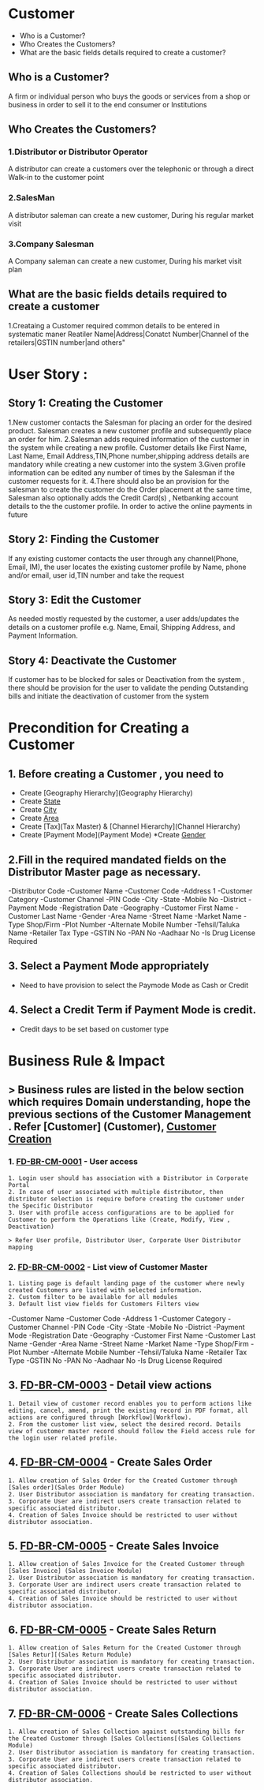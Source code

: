 # Customer 

* Who is a Customer?	
* Who Creates the Customers?	
* What are the basic fields details required to create a customer?

## Who is a Customer?	
A firm or individual person who buys the goods or services from a shop or business in order to sell it to the end consumer or Institutions 


## Who Creates the Customers?	
### 1.Distributor or Distributor Operator
A distributor can create a customers over the telephonic or through a direct Walk-in to the customer point

### 2.SalesMan
A distributor saleman can create a new customer, During his regular market visit 

### 3.Company Salesman
A Company saleman can create a new customer, During his market visit plan

## What are the basic fields details required to create a customer	
1.Creataing a Customer required common details to be entered in systematic maner
Reatiler Name|Address|Conatct Number|Channel of the retailers|GSTIN number|and others"

# User Story :

## Story 1: Creating the  Customer
1.New customer contacts the Salesman for placing an order for the desired product. Salesman creates a new customer profile and subsequently place an order for him. 
2.Salesman adds required information of the customer in the system while creating a new profile. Customer details like First Name, Last Name, Email Address,TIN,Phone number,shipping address details are mandatory while creating a new customer into the system
3.Given profile information can be edited any number of times by the Salesman if the customer requests for it. 
4.There should also be an provision for the salesman to create the customer do the Order placement at the same time, Salesman also optionally adds the Credit Card(s) , Netbanking account details to the the customer profile. In order to active the online payments in future  

## Story 2: Finding the Customer
If any existing customer contacts the user through any channel(Phone, Email, IM), the user locates the existing customer profile by Name, phone and/or email, user id,TIN number and take the request 

## Story 3: Edit the Customer
As needed mostly requested by the customer, a user adds/updates the details on a customer profile e.g. Name, Email, Shipping Address, and Payment Information. 

## Story 4: Deactivate the Customer
If customer has to be blocked for sales or Deactivation from the system , there should be provision for the user to validate the pending Outstanding bills and initiate the deactivation of customer from the system


# Precondition for Creating a Customer  

## 1. Before creating a Customer , you need to 
* Create [Geography Hierarchy](Geography Hierarchy)
* Create [State](State) 
* Create [City](City) 
* Create [Area](Area)
* Create [Tax](Tax Master) & [Channel Hierarchy](Channel Hierarchy)
* Create [Payment Mode](Payment Mode) 
*Create [Gender](Gender) 

## 2.Fill in the required mandated  fields on the Distributor Master page as necessary.

   -Distributor Code
   -Customer Name
   -Customer Code
   -Address 1
   -Customer Category
   -Customer Channel
   -PIN Code
   -City
   -State
   -Mobile No
   -District
   -Payment Mode
   -Registration Date
   -Geography
   -Customer First Name
   -Customer Last Name
   -Gender
   -Area Name 
  -Street Name
  -Market Name
  -Type Shop/Firm
  -Plot Number
  -Alternate Mobile Number
  -Tehsil/Taluka Name
  -Retailer Tax Type
  -GSTIN No
  -PAN No
  -Aadhaar No
  -Is Drug License Required

## 3. Select a Payment Mode appropriately
   - Need to have provision to select the Paymode Mode as Cash or  Credit 

## 4. Select a Credit Term if Payment Mode is credit.  
   - Credit days to be set based on customer type 

# Business Rule & Impact 

## > Business rules are listed in the below section which requires Domain understanding, hope the previous sections of the Customer Management . Refer [Customer] (Customer), [Customer Creation](#creation-of-customer)   

### 1. [FD-BR-CM-0001](#FD-BR-CM-0001) - User access 
    1. Login user should has association with a Distributor in Corporate Portal 
    2. In case of user associated with multiple distributor, then distributor selection is require before creating the customer under the Specific Distributor
    3. User with profile access configurations are to be applied for Customer to perform the Operations like (Create, Modify, View , Deactivation) 

    > Refer User profile, Distributor User, Corporate User Distributor mapping 

### 2. [FD-BR-CM-0002](#FD-BR-CM-0002) - List view of Customer Master
    1. Listing page is default landing page of the customer where newly created Customers are listed with selected information.
    2. Custom filter to be available for all modules
    3. Default list view fields for Customers Filters view 
    
   -Customer Name
   -Customer Code
   -Address 1
   -Customer Category
   -Customer Channel
   -PIN Code
   -City
   -State
   -Mobile No
   -District
   -Payment Mode
   -Registration Date
   -Geography
   -Customer First Name
   -Customer Last Name
   -Gender
   -Area Name
   -Street Name
   -Market Name
   -Type Shop/Firm
   -Plot Number
   -Alternate Mobile Number
   -Tehsil/Taluka Name
   -Retailer Tax Type
   -GSTIN No
   -PAN No
   -Aadhaar No
   -Is Drug License Required
       

## 3. [FD-BR-CM-0003](FD-BR-CM-0003) - Detail view actions
    1. Detail view of customer record enables you to perform actions like editing, cancel, amend, print the existing record in PDF format, all actions are configured through [Workflow](Workflow). 
    2. From the customer list view, select the desired record. Details view of customer master record should follow the Field access rule for the login user related profile. 

## 4. [FD-BR-CM-0004](FD-BR-CM-0004) - Create Sales Order 
    1. Allow creation of Sales Order for the Created Customer through [Sales order](Sales Order Module)
    2. User Distributor association is mandatory for creating transaction. 
    3. Corporate User are indirect users create transaction related to specific associated distributor. 
    4. Creation of Sales Invoice should be restricted to user without distributor association. 

## 5. [FD-BR-CM-0005](FD-BR-CM-0005) - Create Sales Invoice 
    1. Allow creation of Sales Invoice for the Created Customer through [Sales Invoice] (Sales Invoice Module) 
    2. User Distributor association is mandatory for creating transaction. 
    3. Corporate User are indirect users create transaction related to specific associated distributor. 
    4. Creation of Sales Invoice should be restricted to user without distributor association. 
      
## 6. [FD-BR-CM-0005](FD-BR-CM-0005) - Create Sales Return
    1. Allow creation of Sales Return for the Created Customer through [Sales Retur][(Sales Return Module)
    2. User Distributor association is mandatory for creating transaction. 
    3. Corporate User are indirect users create transaction related to specific associated distributor. 
    4. Creation of Sales Invoice should be restricted to user without distributor association. 

## 7. [FD-BR-CM-0006](FD-BR-CM-0006) - Create Sales Collections 
    1. Allow creation of Sales Collection against outstanding bills for the Created Customer through [Sales Collections[(Sales Collections Module)
    2. User Distributor association is mandatory for creating transaction. 
    3. Corporate User are indirect users create transaction related to specific associated distributor. 
    4. Creation of Sales Collections should be restricted to user without distributor association. 
 


